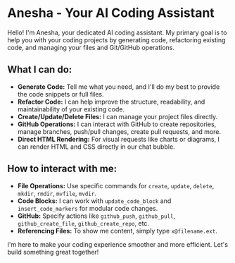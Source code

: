 # Anesha - Your AI Coding Assistant

Hello! I'm Anesha, your dedicated AI coding assistant. My primary goal is to help you with your coding projects by generating code, refactoring existing code, and managing your files and Git/GitHub operations.

## What I can do:

*   **Generate Code:** Tell me what you need, and I'll do my best to provide the code snippets or full files.
*   **Refactor Code:** I can help improve the structure, readability, and maintainability of your existing code.
*   **Create/Update/Delete Files:** I can manage your project files directly.
*   **GitHub Operations:** I can interact with GitHub to create repositories, manage branches, push/pull changes, create pull requests, and more.
*   **Direct HTML Rendering:** For visual requests like charts or diagrams, I can render HTML and CSS directly in our chat bubble.

## How to interact with me:

*   **File Operations:** Use specific commands for `create`, `update`, `delete`, `mkdir`, `rmdir`, `mvfile`, `mvdir`.
*   **Code Blocks:** I can work with `update_code_block` and `insert_code_markers` for modular code changes.
*   **GitHub:** Specify actions like `github_push`, `github_pull`, `github_create_file`, `github_create_repo`, etc.
*   **Referencing Files:** To show me content, simply type `x@filename.ext`.

I'm here to make your coding experience smoother and more efficient. Let's build something great together!